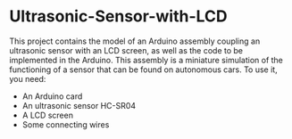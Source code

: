 # Ultrasonic-Sensor-with-LCD
This project contains the model of an Arduino assembly coupling an ultrasonic sensor with an LCD screen, 
as well as the code to be implemented in the Arduino. 
This assembly is a miniature simulation of the functioning of a sensor that can be found on autonomous cars.
To use it, you need:
- An Arduino card
- An ultrasonic sensor HC-SR04
- A LCD screen
- Some connecting wires
